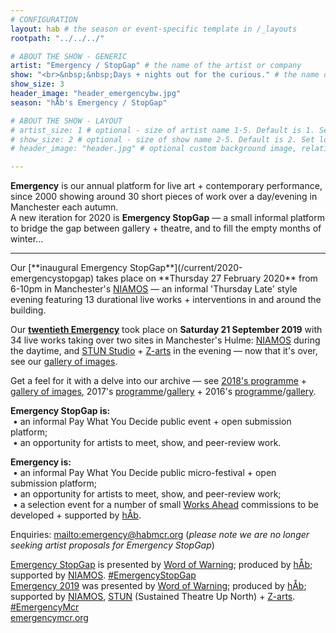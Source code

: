 ```yaml
---
# CONFIGURATION
layout: hab # the season or event-specific template in /_layouts
rootpath: "../../../"

# ABOUT THE SHOW - GENERIC
artist: "Emergency / StopGap" # the name of the artist or company
show: "<br>&nbsp;&nbsp;Days + nights out for the curious." # the name of the artist or company
show_size: 3
header_image: "header_emergencybw.jpg"   
season: "hÅb's Emergency / StopGap" 

# ABOUT THE SHOW - LAYOUT
# artist_size: 1 # optional - size of artist name 1-5. Default is 1. Set longer names to lower values
# show_size: 2 # optional - size of show name 2-5. Default is 2. Set longer names to lower values
# header_image: "header.jpg" # optional custom background image, relative to current page

---
```

**Emergency** is our annual platform for live art + contemporary performance, since 2000 showing around 30 short pieces of work over a day/evening in Manchester each autumn.<br>A new iteration for 2020 is **Emergency StopGap** — a small informal platform to bridge the gap between gallery + theatre, and to fill the empty months of winter…             
<hr>         
Our [**inaugural Emergency StopGap**](/current/2020-emergencystopgap) takes place on **Thursday 27 February 2020** from 6-10pm in Manchester's <a href="http://www.niamos.space" target="_blank">NIAMOS</a> — an informal 'Thursday Late' style evening featuring 13 durational live works + interventions in and around the building.        
        
Our [**twentieth Emergency**](/archive/2019-emergency) took place on **Saturday 21 September 2019** with 34 live works taking over two sites in Manchester's Hulme: <a href="https://www.niamos.space" target="_blank">NIAMOS</a> during the daytime, and <a href="http://stunlive.com" target="_blank">STUN Studio</a> + <a href="http://www.z-arts.org/about-us/getting-here" target="_blank">Z-arts</a> in the evening — now that it's over, see our [gallery of images](/galleries/2019-emergency).        

Get a feel for it with a delve into our archive — see [2018's programme](/archive/2018-emergency) + [gallery of images](/galleries/2018-emergency), 2017's [programme](/archive/2017-emergency)/[gallery](/galleries/2017-emergency) + 2016's [programme](/archive/2016-emergency)/[gallery](/galleries/2016-emergency).         
        
**Emergency StopGap is:**<br>&nbsp;• an informal Pay What You Decide public event + open submission platform;<br>&nbsp;• an opportunity for artists to meet, show, and peer-review work.         
         
**Emergency is:**<br>&nbsp;• an informal Pay What You Decide public micro-festival + open submission platform;<br>&nbsp;• an opportunity for artists to meet, show, and peer-review work;<br>&nbsp;• a selection event for a number of small [Works Ahead](/hab/worksahead) commissions to be developed + supported by [hÅb](/hab).         
         
Enquiries: <mailto:emergency@habmcr.org> (*please note we are no longer seeking artist proposals for Emergency StopGap*)           
         
[Emergency StopGap](/current/2020-emergencystopgap) is presented by [Word of Warning](/); produced by [hÅb](/hab); supported by <a href="http://www.niamos.space" target="_blank">NIAMOS</a>. <a href="http://twitter.com/hashtag/EmergencyStopGap" target="_blank">#EmergencyStopGap</a>         
[Emergency 2019](/archive/2019-emergency) was presented by [Word of Warning](/); produced by [hÅb](/hab); supported by <a href="http://www.niamos.space" target="_blank">NIAMOS</a>, <a href="http://stunlive.com" target="_blank">STUN</a> (Sustained Theatre Up North) + <a href="http://www.z-arts.org" target="_blank">Z-arts</a>. <a href="http://twitter.com/hashtag/EmergencyMcr" target="_blank">#EmergencyMcr</a>          
<a href="http://emergencymcr.org" target="_blank">emergencymcr.org</a>
